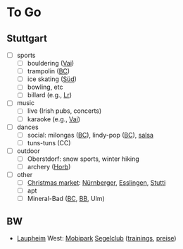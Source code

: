 # To Go

## Stuttgart

- [ ] sports
  - [ ] bouldering ([Vai](https://vels-stuttgart.de/))
  - [ ] trampolin ([BC](https://sprungbude.de/bad-cannstatt/zeiten-und-preise/))
  - [ ] ice skating ([Süd](https://www.stuttgart.de/eiswelt))
  - [ ] bowling, etc
  - [ ] billard (e.g., [Lr](https://sportcafe-victory.de/speisen-getranke/))
- [ ] music
  - [ ] live (Irish pubs, concerts)
  - [ ] karaoke (e.g., [Vai](https://www.theauldrogue.com/news-events/))
- [ ] dances
  - [ ] social:
    milongas ([BC](https://www.tangostuttgart.de/milongas.html)),
    lindy-pop ([BC](https://www.swingkultur.de/wir/aktuelles/)),
    [salsa](https://www.salsalemania.de/salsa-in-stuttgart/)
  - [ ] tuns-tuns (CC)
- [ ] outdoor
  - [ ] Oberstdorf:
        snow sports,
        winter hiking
  - [ ] archery ([Horb](https://einmalige-erlebnisse.de/horb-combat-archery))
- [ ] other
  - [ ] [Christmas market](https://en.wikipedia.org/wiki/Christmas_market):
        [Nürnberger](https://en.wikipedia.org/wiki/Christkindlesmarkt,_Nuremberg),
        [Esslingen](https://www.esslingen-info.com/veranstaltungen/mittelaltermarkt-weihnachtsmarkt),
        [Stutti](https://en.wikipedia.org/wiki/Christmas_Market,_Stuttgart)
  - [ ] apt
  - [ ] Mineral-Bad
        ([BC](https://de.wikipedia.org/wiki/Mineralbad_Leuze),
        [BB](https://www.mineraltherme-boeblingen.de/start.html),
        Ulm)

## BW

- [Laupheim](https://en.wikipedia.org/wiki/Laupheim) West:
  [Mobipark](https://www.mobipark-laupheim.de/preise)
  [Segelclub](https://www.scla.eu)
  ([trainings](https://www.scla.eu/index.php/termine/trainingsplan-allg),
  [preise](https://www.scla.eu/index.php/der-club/gebuehrenordnung-2))
